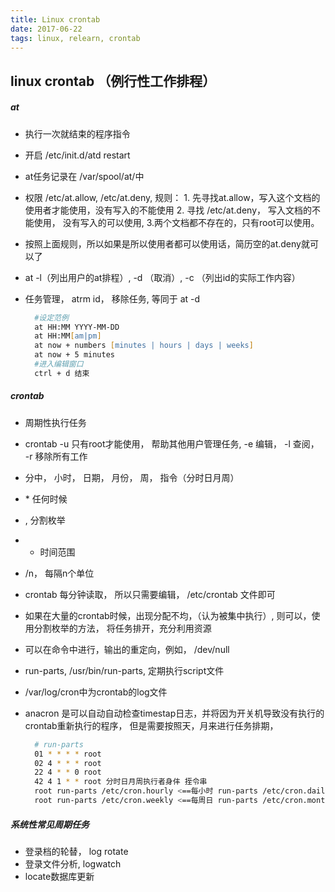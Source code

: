 ```yaml
---
title: Linux crontab
date: 2017-06-22
tags: linux, relearn, crontab
---
```


linux crontab （例行性工作排程）
--------

##### at
  * 执行一次就结束的程序指令
  * 开启 /etc/init.d/atd restart
  * at任务记录在 /var/spool/at/中
  * 权限 /etc/at.allow, /etc/at.deny, 规则： 1. 先寻找at.allow，写入这个文档的使用者才能使用，没有写入的不能使用 2. 寻找 /etc/at.deny， 写入文档的不能使用， 没有写入的可以使用, 3.两个文档都不存在的，只有root可以使用。
  * 按照上面规则，所以如果是所以使用者都可以使用话，简历空的at.deny就可以了
  * at -l（列出用户的at排程）, -d （取消）, -c （列出id的实际工作内容）
  * 任务管理， atrm id， 移除任务, 等同于 at -d

    ```zsh
      #设定范例
      at HH:MM YYYY-MM-DD
      at HH:MM[am|pm]
      at now + numbers [minutes | hours | days | weeks]
      at now + 5 minutes
      #进入编辑窗口
      ctrl + d 结束
    ```

##### crontab
  * 周期性执行任务
  * crontab -u 只有root才能使用， 帮助其他用户管理任务, -e 编辑， -l 查阅， -r 移除所有工作
  * 分中， 小时， 日期， 月份， 周， 指令（分时日月周）
  * \* 任何时候
  * , 分割枚举
  * - 时间范围
  * /n， 每隔n个单位
  * crontab 每分钟读取， 所以只需要编辑， /etc/crontab 文件即可
  * 如果在大量的crontab时候，出现分配不均，（认为被集中执行）, 则可以，使用分割枚举的方法， 将任务排开，充分利用资源
  * 可以在命令中进行，输出的重定向，例如， /dev/null
  * run-parts, /usr/bin/run-parts, 定期执行script文件
  * /var/log/cron中为crontab的log文件
  * anacron 是可以自动自动检查timestap日志，并将因为开关机导致没有执行的crontab重新执行的程序， 但是需要按照天，月来进行任务排期，

    ```zsh
      # run-parts
      01 * * * * root
      02 4 * * * root
      22 4 * * 0 root
      42 4 1 * * root 分时日月周执行者身仹 挃令串
      root run-parts /etc/cron.hourly <==每小时 run-parts /etc/cron.daily <==每天
      root run-parts /etc/cron.weekly <==每周日 run-parts /etc/cron.monthly <==每个月 1 号
    ```

##### 系统性常见周期任务
  * 登录档的轮替， log rotate
  * 登录文件分析, logwatch
  * locate数据库更新
